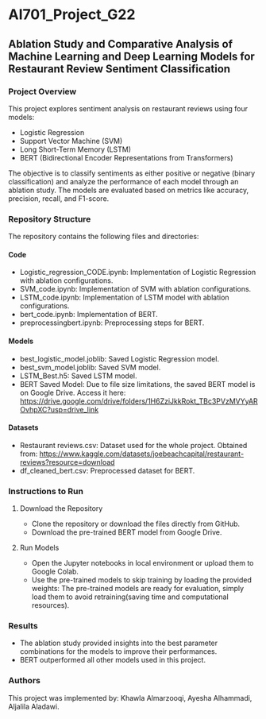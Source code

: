 # AI701_Project_G22
## Ablation Study and Comparative Analysis of Machine Learning and Deep Learning Models for Restaurant Review Sentiment Classification
### Project Overview

This project explores sentiment analysis on restaurant reviews using four models:
- Logistic Regression
- Support Vector Machine (SVM)
- Long Short-Term Memory (LSTM)
- BERT (Bidirectional Encoder Representations from Transformers)
  
The objective is to classify sentiments as either positive or negative (binary classification) and analyze the performance of each model through an ablation study. The models are evaluated based on metrics like accuracy, precision, recall, and F1-score.

### Repository Structure

The repository contains the following files and directories:
#### Code 
- Logistic_regression_CODE.ipynb: Implementation of Logistic Regression with ablation configurations.
- SVM_code.ipynb: Implementation of SVM with ablation configurations.
- LSTM_code.ipynb: Implementation of LSTM model with ablation configurations.
- bert_code.ipynb: Implementation of BERT.
- preprocessingbert.ipynb: Preprocessing steps for BERT.

#### Models
- best_logistic_model.joblib: Saved Logistic Regression model.
- best_svm_model.joblib: Saved SVM model.
- LSTM_Best.h5: Saved LSTM model.
- BERT Saved Model: Due to file size limitations, the saved BERT model is on Google Drive. Access it here: https://drive.google.com/drive/folders/1H6ZziJkkRokt_TBc3PVzMVYyAROvhpXC?usp=drive_link

#### Datasets
- Restaurant reviews.csv: Dataset used for the whole project. Obtained from: https://www.kaggle.com/datasets/joebeachcapital/restaurant-reviews?resource=download
- df_cleaned_bert.csv: Preprocessed dataset for BERT.

### Instructions to Run
1. Download the Repository
   - Clone the repository or download the files directly from GitHub.
   - Download the pre-trained BERT model from Google Drive.

2. Run Models
   - Open the Jupyter notebooks in local environment or upload them to Google Colab.
   - Use the pre-trained models to skip training by loading the provided weights: The pre-trained models are ready for evaluation, simply load them to avoid retraining(saving time and computational resources).

### Results
- The ablation study provided insights into the best parameter combinations for the models to improve their performances. 
- BERT outperformed all other models used in this project.

### Authors
This project was implemented by: Khawla Almarzooqi, Ayesha Alhammadi, Aljalila Aladawi. 


